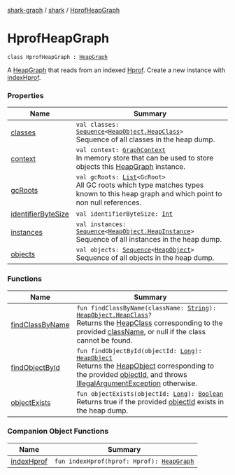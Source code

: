 [shark-graph](../../index.md) / [shark](../index.md) / [HprofHeapGraph](./index.md)

# HprofHeapGraph

`class HprofHeapGraph : `[`HeapGraph`](../-heap-graph/index.md)

A [HeapGraph](../-heap-graph/index.md) that reads from an indexed [Hprof](#). Create a new instance with [indexHprof](index-hprof.md).

### Properties

| Name | Summary |
|---|---|
| [classes](classes.md) | `val classes: `[`Sequence`](https://kotlinlang.org/api/latest/jvm/stdlib/kotlin.sequences/-sequence/index.html)`<`[`HeapObject.HeapClass`](../-heap-object/-heap-class/index.md)`>`<br>Sequence of all classes in the heap dump. |
| [context](context.md) | `val context: `[`GraphContext`](../-graph-context/index.md)<br>In memory store that can be used to store objects this [HeapGraph](../-heap-graph/index.md) instance. |
| [gcRoots](gc-roots.md) | `val gcRoots: `[`List`](https://kotlinlang.org/api/latest/jvm/stdlib/kotlin.collections/-list/index.html)`<GcRoot>`<br>All GC roots which type matches types known to this heap graph and which point to non null references. |
| [identifierByteSize](identifier-byte-size.md) | `val identifierByteSize: `[`Int`](https://kotlinlang.org/api/latest/jvm/stdlib/kotlin/-int/index.html) |
| [instances](instances.md) | `val instances: `[`Sequence`](https://kotlinlang.org/api/latest/jvm/stdlib/kotlin.sequences/-sequence/index.html)`<`[`HeapObject.HeapInstance`](../-heap-object/-heap-instance/index.md)`>`<br>Sequence of all instances in the heap dump. |
| [objects](objects.md) | `val objects: `[`Sequence`](https://kotlinlang.org/api/latest/jvm/stdlib/kotlin.sequences/-sequence/index.html)`<`[`HeapObject`](../-heap-object/index.md)`>`<br>Sequence of all objects in the heap dump. |

### Functions

| Name | Summary |
|---|---|
| [findClassByName](find-class-by-name.md) | `fun findClassByName(className: `[`String`](https://kotlinlang.org/api/latest/jvm/stdlib/kotlin/-string/index.html)`): `[`HeapObject.HeapClass`](../-heap-object/-heap-class/index.md)`?`<br>Returns the [HeapClass](../-heap-object/-heap-class/index.md) corresponding to the provided [className](../-heap-graph/find-class-by-name.md#shark.HeapGraph$findClassByName(kotlin.String)/className), or null if the class cannot be found. |
| [findObjectById](find-object-by-id.md) | `fun findObjectById(objectId: `[`Long`](https://kotlinlang.org/api/latest/jvm/stdlib/kotlin/-long/index.html)`): `[`HeapObject`](../-heap-object/index.md)<br>Returns the [HeapObject](../-heap-object/index.md) corresponding to the provided [objectId](../-heap-graph/find-object-by-id.md#shark.HeapGraph$findObjectById(kotlin.Long)/objectId), and throws [IllegalArgumentException](https://kotlinlang.org/api/latest/jvm/stdlib/kotlin/-illegal-argument-exception/index.html) otherwise. |
| [objectExists](object-exists.md) | `fun objectExists(objectId: `[`Long`](https://kotlinlang.org/api/latest/jvm/stdlib/kotlin/-long/index.html)`): `[`Boolean`](https://kotlinlang.org/api/latest/jvm/stdlib/kotlin/-boolean/index.html)<br>Returns true if the provided [objectId](../-heap-graph/object-exists.md#shark.HeapGraph$objectExists(kotlin.Long)/objectId) exists in the heap dump. |

### Companion Object Functions

| Name | Summary |
|---|---|
| [indexHprof](index-hprof.md) | `fun indexHprof(hprof: Hprof): `[`HeapGraph`](../-heap-graph/index.md) |
